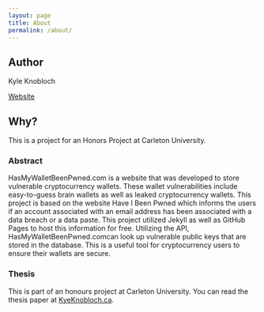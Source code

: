 ```yaml
---
layout: page
title: About
permalink: /about/
---
```


## Author
Kyle Knobloch

[Website](https://kyleknobloch.ca/)

## Why?
This is a project for an Honors Project at Carleton University.

### Abstract

HasMyWalletBeenPwned.com is a website that was developed to store vulnerable cryptocurrency wallets. These wallet vulnerabilities include easy-to-guess brain wallets as well as leaked cryptocurrency wallets. This project is based on the website Have I Been Pwned which informs the users if an account associated with an email address has been associated with a data breach or a data paste. This project utilized Jekyll as well as GitHub Pages to host this information for free. Utilizing the API, HasMyWalletBeenPwned.comcan look up vulnerable public keys that are stored in the database. This is a useful tool for cryptocurrency users to ensure their wallets are secure. 

### Thesis

This is part of an honours project at Carleton University. You can read the thesis paper at [KyeKnobloch.ca](https://kyleknobloch.ca/thesis). 
